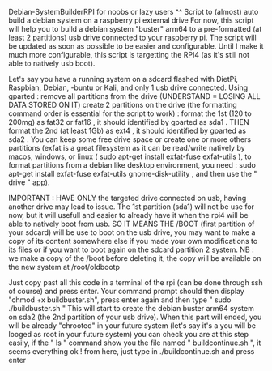 Debian-SystemBuilderRPI for noobs or lazy users ^^
Script to (almost) auto build a debian system on a raspberry pi external drive
For now, this script will help you to build a debian system "buster" arm64 to a pre-formatted (at least 2 partitions) usb drive connected to your raspberry pi. The script will be updated as soon as possible to be easier and configurable.
Until I make it much more configurable, this script is targetting the RPI4 (as it's still not able to natively usb boot).

Let's say you have a running system on a sdcard flashed with DietPi, Raspbian, Debian, -buntu or Kali, and only 1 usb drive connected.
Using gparted :
remove all partitions from the drive (UNDERSTAND = LOSING ALL DATA STORED ON IT)
create 2 partitions on the drive (the formatting command order is essential for the script to work) :
format the 1st (120 to 200mg) as fat32 or fat16 , it should identified by gparted as sda1 .
THEN format the 2nd (at least 1Gb) as ext4 , it should identified by gparted as sda2 .
You can keep some free drive space or create one or more others partitions (exfat is a great filesystem as it can be read/write natively by macos, windows, or linux ( sudo apt-get install exfat-fuse exfat-utils ), to format partitions from a debian like desktop environment, you need : sudo apt-get install exfat-fuse exfat-utils gnome-disk-utility , and then use the " drive " app).

IMPORTANT :
HAVE ONLY the targeted drive connected on usb, having another drive may lead to issue.
The 1st partition (sda1) will not be use for now, but it will usefull and easier to already have it when the rpi4 will be able to natively boot from usb.
SO IT MEANS THE /BOOT (first partition of your sdcard) will be use to boot on the usb drive, you may want to make a copy of its content somewhere else if you made your own modifications to its files or if you want to boot again on the sdcard partition 2 system.
NB : we make a copy of the /boot before deleting it, the copy will be available on the new system at /root/oldbootp 

Just copy past all this code in a terminal of the rpi (can be done through ssh of course) and press enter.
Your command prompt should then display "chmod +x buildbuster.sh", press enter again and then type " sudo ./buildbuster.sh "
This will start to create the debian buster arm64 system on sda2 (the 2nd partition of your usb drive).
When this part will ended, you will be already "chrooted" in your future system (let's say it's a you will be looged as root in your future system) you can check you are at this step easily, if the " ls " command show you the file named " buildcontinue.sh ", it seems everything ok !
from here, just type in ./buildcontinue.sh and press enter
